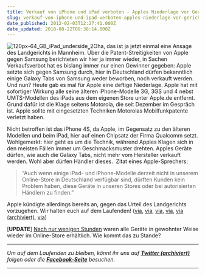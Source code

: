 ```yaml
---
title: Verkauf von iPhone und iPad verboten - Apples Niederlage vor Gericht [UPDATE]
slug: verkauf-von-iphone-und-ipad-verboten-apples-niederlage-vor-gericht
date_published: 2012-02-03T12:27:41.000Z
date_updated: 2018-08-22T09:38:14.000Z
---
```


![120px-64_GB_iPad_underside_2](//picdump.thafaker.de/2010/09/120px-64_GB_iPad_underside_2.jpg)Oha, das ist ja jetzt einmal eine Ansage des Landgerichts in Mannheim. Über die Patent-Streitigkeiten von Apple gegen Samsung berichteten wir hier ja immer wieder, in Sachen Verkaufsverbot hat es bislang immer nur einen Gewinner gegeben: Apple setzte sich gegen Samsung durch, hier in Deutschland dürfen bekanntlich einige Galaxy Tabs von Samsung weder beworben, noch verkauft werden. Und nun? Heute gab es mal für Apple eine deftige Niederlage. Apple hat mit sofortiger Wirkung alle seine älteren iPhone-Modelle 3G, 3GS und 4 nebst UMTS-Modellen des iPads aus dem eigenen Store unter Apple.de entfernt. Grund dafür ist die Klage seitens Motorola, die seit Dezember im Gespräch ist. Apple sollte mit eingesetzten Techniken Motorolas Mobilfunkpatente verletzt haben.

Nicht betroffen ist das iPhone 4S, da Apple, im Gegensatz zu den älteren Modellen und beim iPad, hier auf einen Chipsatz der Firma Qualcomm setzt. Wohlgemerkt: hier geht es um die Technik, während Apples Klagen sich in den meisten Fällen immer um Geschmacksmuster drehten. Apples Geräte dürfen, wie auch die Galaxy Tabs, nicht mehr vom Hersteller verkauft werden. Wohl aber dürfen Händler dieses.  Zitat eines Apple-Sprechers:

> “Auch wenn einige iPad- und iPhone-Modelle derzeit nicht in unserem Online-Store in Deutschland verfügbar sind, dürften Kunden kein Problem haben, diese Geräte in unseren Stores oder bei autorisierten Händlern zu finden.”

Apple kündigte allerdings bereits an, gegen das Urteil des Landgerichts vorzugehen. Wir halten euch auf dem Laufenden! ([via](http://fosspatents.blogspot.com/2012/02/apple-removed-products-from-german.html), [via](http://www.mittelbayerische.de/index.cfm?pid=10021&amp;pk=753480&amp;p=1), [via](http://www.finanznachrichten.de/nachrichten-2012-02/22616300-apple-darf-bestimmte-iphones-und-ipads-nicht-mehr-online-verkaufen-016.htm), [via](http://stadt-bremerhaven.de/ipad-iphone-umts-variante-in-deutschland-aus-dem-handel-apple-mit-niederlage-vor-gericht/), [via (archiviert)](http://web.archive.org/web/20120206162228/http://blog.notebooksbilliger.de:80/apple-niederlage-vor-gericht-iphones-und-ipads-aus-dem-verkauf-entfernt/), [via](http://www.golem.de/news/motorola-apple-verliert-patentklage-und-nimmt-iphones-vom-markt-1202-89544.html))

[**UPDATE**] [Nach nur wenigen Stunden](http://www.heise.de/mac-and-i/meldung/Apple-Alle-iPhones-und-iPads-in-Kuerze-wieder-erhaeltlich-1428106.html) waren alle Geräte in gewohnter Weise wieder im Online-Store erhältlich. Wie kommt das zu Stande?

---

*Um auf dem Laufenden zu bleiben, könnt ihr uns auf **[Twitter (archiviert)](http://web.archive.org/web/20250905043545/https://twitter.com/)** folgen oder die **[Facebook-Seite](http://de-de.facebook.com/pages/thafaker-auf-Beton/154600141278763)** besuchen.*

---
